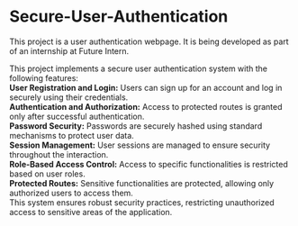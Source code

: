 # Secure-User-Authentication
This project is a user authentication webpage. It is being developed as part of an internship at Future Intern.

This project implements a secure user authentication system with the following features: <br>
**User Registration and Login:** Users can sign up for an account and log in securely using their credentials. <br>
**Authentication and Authorization:** Access to protected routes is granted only after successful authentication.<br>
**Password Security:** Passwords are securely hashed using standard mechanisms to protect user data. <br>
**Session Management:** User sessions are managed to ensure security throughout the interaction. <br>
**Role-Based Access Control:** Access to specific functionalities is restricted based on user roles. <br>
**Protected Routes:** Sensitive functionalities are protected, allowing only authorized users to access them. <br>
This system ensures robust security practices, restricting unauthorized access to sensitive areas of the application.
